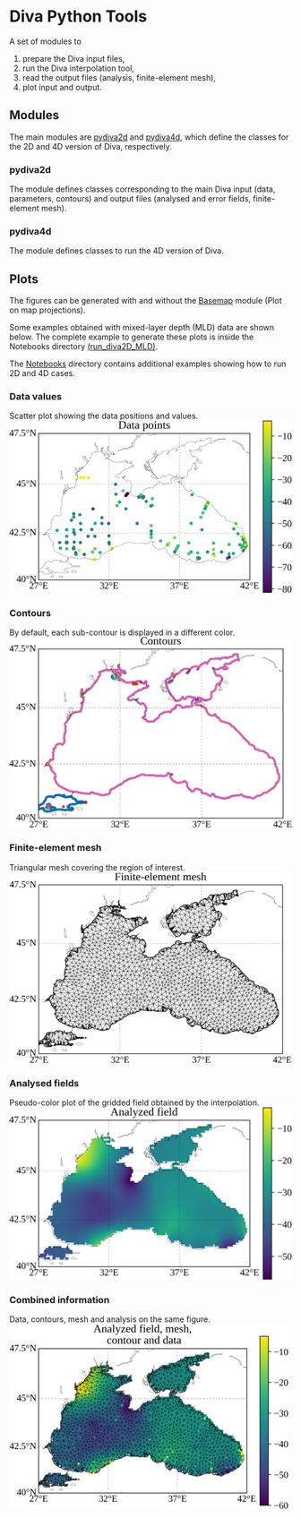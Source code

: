 # Diva Python Tools

A set of modules to 
1. prepare the Diva input files,
2. run the Diva interpolation tool,
3. read the output files (analysis, finite-element mesh),
4. plot input and output.

## Modules

The main modules are [pydiva2d](./pydiva2d.py) and [pydiva4d](./pydiva4D.py), which define the classes for the 2D and 4D version of Diva, respectively.

### pydiva2d

The module defines classes corresponding to the main Diva input (data, parameters, contours) and output files (analysed and error fields, finite-element mesh).

### pydiva4d

The module defines classes to run the 4D version of Diva.

## Plots

The figures can be generated with and without the [Basemap](https://github.com/matplotlib/basemap) module (Plot on map projections). 

Some examples obtained with mixed-layer depth (MLD) data are shown below. The complete example to generate these plots is inside the Notebooks directory [(run_diva2D_MLD)](./Notebooks/run_diva2D_MLD.ipynb).

The [Notebooks](./Notebooks) directory contains additional examples showing how to run 2D and 4D cases.

### Data values
Scatter plot showing the data positions and values.    
![Data](./figures/datapoints.png)

### Contours
By default, each sub-contour is displayed in a different color.     
![Contour](./figures/contours.png)

### Finite-element mesh
Triangular mesh covering the region of interest.     
![Mesh](./figures/mesh.png)

### Analysed fields
Pseudo-color plot of the gridded field obtained by the interpolation.     
![Analysis](./figures/analysis.png)

### Combined information
Data, contours, mesh and analysis on the same figure.     
![Combined](./figures/AnalysisMeshData.png)




